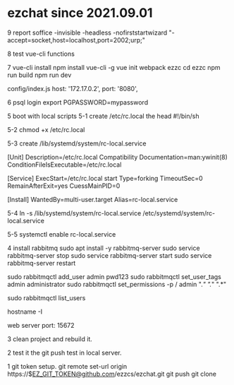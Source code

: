 # ezchat since 2021.09.01
9 report
soffice -invisible -headless -nofirststartwizard "-accept=socket,host=localhost,port=2002;urp;"




8 test vue-cli functions

7 vue-cli install
npm install vue-cli -g
vue init webpack ezzc
cd ezzc
npm run build
npm run dev

config/index.js
host: '172.17.0.2',
port: '8080',

6 psql login
export PGPASSWORD=mypassword


5 boot with local scripts
5-1
create /etc/rc.local
the head
#!/bin/sh

5-2
chmod +x /etc/rc.local

5-3
create /lib/systemd/system/rc-local.service

[Unit]
Description=/etc/rc.local Compatibility
Documentation=man:ywinit(8)
ConditionFileIsExecutable=/etc/rc.local

[Service]
ExecStart=/etc/rc.local start
Type=forking
TimeoutSec=0
RemainAfterExit=yes
CuessMainPID=0

[Install]
WantedBy=multi-user.target
Alias=rc-local.service

5-4 
ln -s /lib/systemd/system/rc-local.service /etc/systemd/system/rc-local.service

5-5
systemctl enable rc-local.service


4 install rabbitmq
sudo apt install -y rabbitmq-server
sudo service rabbitmq-server stop
sudo service rabbitmq-server start
sudo service rabbitmq-server restart


sudo rabbitmqctl add_user admin pwd123
sudo rabbitmqctl set_user_tags admin administrator
sudo rabbitmqctl set_permissions -p / admin ".*" ".*" ".*"


sudo rabbitmqctl list_users

hostname -I

web server port: 15672


3 clean project and rebuild it.

2 test it
the git push test in local server.

1 git token setup.
git remote set-url origin https://$EZ_GIT_TOKEN@github.com/ezzcs/ezchat.git
git push
git clone


